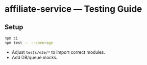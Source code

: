 # affiliate-service — Testing Guide

## Setup
```bash
npm ci
npm test -- --coverage
```
- Adjust `tests/e2e/*` to import correct modules.
- Add DB/queue mocks.
